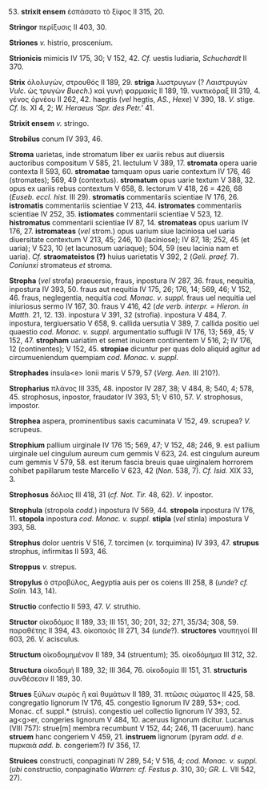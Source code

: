 53. **strixit ensem** ἐσπάσατο τὸ ξίφος II 315, 20.

**Stringor** περίξυσις II 403, 30.

**Striones** *v.* histrio, proscenium.

**Strionicis** mimicis IV 175, 30; V 152, 42. *Cf.* uestis ludiaria,
*Schuchardt* II 370.

**Strix** ὀλολυγών, στρουθός II 189, 29. **striga** λωστρυγων (?
Λαιστρυγών *Vulc.* ὡς τρυγὼν *Buech.*) καὶ γυνὴ φαρμακίς II 189, 19.
νυκτικόραξ III 319, 4. γένος ὀρνέου II 262, 42. haegtis (*vel* hegtis,
*AS.*, *Hexe*) V 390, 18. *V.* stige. *Cf. Is.* XI 4, 2; *W. Heraeus
'Spr. des Petr.'* 41.

**Strixit ensem** *v.* stringo.

**Strobilus** conum IV 393, 46.

**Stroma** uarietas, inde stromatum liber ex uariis rebus aut diuersis
auctoribus compositum V 585, 21. lectulum V 389, 17. **stromata** opera
uarie contexta II 593, 60. **stromatae** tamquam opus uarie contextum IV
176, 46 (stromates); 569, 49 (contextus). **stromatum** opus uarie
textum V 388, 32. opus ex uariis rebus contextum V 658, 8. lectorum V
418, 26 = 426, 68 (*Euseb. eccl. hist.* III 29). **stromatis**
commentariis scientiae IV 176, 26. **istromatis** commentariis scientiae
V 213, 44. **istromates** commentariis scientiae IV 252, 35.
**istiomates** commentarii scientiae V 523, 12. **histromatus**
commentarii scientiae IV 87, 14. **stromateas** opus uarium IV 176, 27.
**istromateas** (*vel* strom.) opus uarium siue laciniosa uel uaria
diuersitate contextum V 213, 45; 246, 10 (laciniose); IV 87, 18; 252, 45
(et uaria); V 523, 10 (et lacunosum uariaque); 504, 59 (seu lacinia nam
et uaria). *Cf.* **straomateistos (?)** huius uarietatis V 392, 2
(*Geli. praef.* 7). *Coniunxi* stromateus *et* stroma.

**Stropha** (*vel* strofa) praeuersio, fraus, inpostura IV 287, 36.
fraus, nequitia, inpostura IV 393, 50. fraus aut nequitia IV 175, 26;
176, 14; 569, 46; V 152, 46. fraus, neglegentia, nequitia *cod. Monac.
v. suppl.* fraus uel nequitia uel iniuriosus sermo IV 167, 30. fraus V
416, 42 (*de verb. interpr. = Hieron. in Matth.* 21, 12. 13). inpostura
V 391, 32 (strofia). inpostura V 484, 7. inpostura, tergiuersatio V 658,
9. callida uersutia V 389, 7. callida positio uel quaestio *cod. Monac.
v. suppl.* argumentatio suf­fugii IV 176, 13; 569, 45; V 152, 47.
**stropham** uariatim et semet inuicem continentem V 516, 2; IV 176, 12
(continentes); V 152, 45. **stropiae** dicuntur per quas dolo aliquid
agitur ad circumueniendum quempiam *cod. Monac. v. suppl.*

**Strophades** insula\<e\> Ionii maris V 579, 57 (*Verg. Aen.* III
210?).

**Stropharius** πλάνος III 335, 48. inpostor IV 287, 38; V 484, 8; 540,
4; 578, 45. strophosus, inpostor, fraudator IV 393, 51; V 610, 57. *V.*
strophosus, impostor.

**Strophea** aspera, prominentibus saxis cacuminata V 152, 49. scrupea?
*V.* scrupeus.

**Strophium** pallium uirginale IV 176 15; 569, 47; V 152, 48; 246, 9.
est pallium uirginale uel cingulum aureum cum gemmis V 623, 24. est
cingulum aureum cum gemmis V 579, 58. est iterum fascia breuis quae
uirginalem horrorem cohibet papillarum teste Marcello V 623, 42 (*Non.*
538, 7). *Cf. Isid.* XIX 33, 3.

**Strophosus** δόλιος III 418, 31 (*cf. Not. Tir.* 48, 62). *V.*
inpostor.

**Strophula** (stropola *codd.*) inpostura IV 569, 44. **stropola**
inpostura IV 176, 11. **stopola** inpostura *cod. Monac. v. suppl.*
**stipla** (*vel* stinla) impostura V 393, 58.

**Strophus** dolor uentris V 516, 7. torcimen (*v.* torquimina) IV 393,
47. **strupus** strophus, infirmitas II 593, 46.

**Stroppus** *v.* strepus.

**Stropylus** ὁ στροβύλος, Aegyptia auis per os coiens III 258, 8
(*unde*? *cf. Solin.* 143, 14).

**Structio** confectio II 593, 47. *V.* struthio.

**Structor** οἰκοδόμος II 189, 33; III 151, 30; 201, 32; 271, 35/34;
308, 59. παραθέτης II 394, 43. οἰκοποιός III 271, 34 (*unde*?).
**structores** ναυπηγοί III 603, 26. *V.* acisculus.

**Structum** οἰκοδομημένον II 189, 34 (struentum); 35. οἰκοδόμημα III
312, 32.

**Structura** οἰκοδομή II 189, 32; III 364, 76. οἰκοδομία III 151, 31.
**structuris** συνθέσεσιν II 189, 30.

**Strues** ξύλων σωρὸς ἢ καὶ θυμάτων II 189, 31. πτῶσις σώματος II 425,
58. congregatio lignorum IV 176, 45. congestio lignorum IV 289, 53*;
cod. Monac. cf. suppl.* (struis). congestio uel collectio lignorum IV
393, 52. ag\<g\>er, congeries lignorum V 484, 10. aceruus lignorum
dicitur. Lucanus (VIII 757): strue[m] membra recumbunt V 152, 44; 246,
11 (aceruum). hanc **struem** hanc congeriem V 459, 21. **instruem**
lignorum (pyram *add. d e.* πυρκαιά *add. b.* congeriem?) IV 356, 17.

**Struices** constructi, conpaginati IV 289, 54; V 516, 4; *cod. Monac.
v. suppl.* (*ubi* constructio, conpaginatio *Warren: cf. Festus p.* 310,
30; *GR. L.* VII 542, 27).
